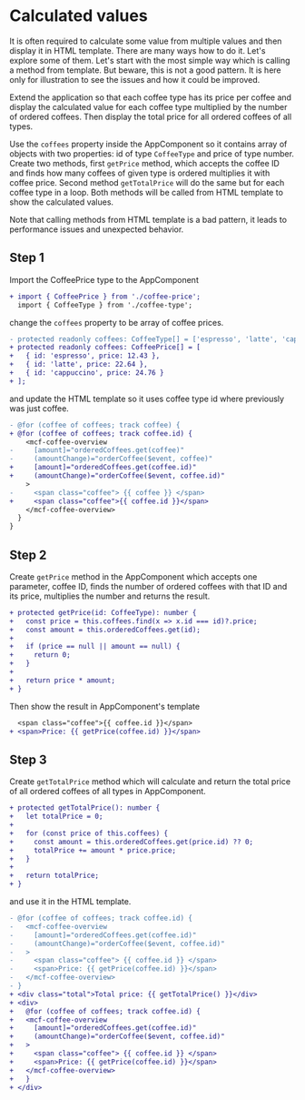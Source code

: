 # Calculated values

It is often required to calculate some value from multiple values and then display it in HTML
template. There are many ways how to do it. Let's explore some of them. Let's start with the most
simple way which is calling a method from template. But beware, this is not a good pattern. It is
here only for illustration to see the issues and how it could be improved.

Extend the application so that each coffee type has its price per coffee and display the calculated
value for each coffee type multiplied by the number of ordered coffees. Then display the total price
for all ordered coffees of all types.

Use the `coffees` property inside the AppComponent so it contains array of objects with two
properties: id of type `CoffeeType` and price of type number. Create two methods, first `getPrice`
method, which accepts the coffee ID and finds how many coffees of given type is ordered multiplies
it with coffee price. Second method `getTotalPrice` will do the same but for each coffee type in a
loop. Both methods will be called from HTML template to show the calculated values.

Note that calling methods from HTML template is a bad pattern, it leads to performance issues and
unexpected behavior.

## Step 1

Import the CoffeePrice type to the AppComponent

```diff
+ import { CoffeePrice } from './coffee-price';
  import { CoffeeType } from './coffee-type';
```

change the `coffees` property to be array of coffee prices.

```diff
- protected readonly coffees: CoffeeType[] = ['espresso', 'latte', 'cappuccino'];
+ protected readonly coffees: CoffeePrice[] = [
+   { id: 'espresso', price: 12.43 },
+   { id: 'latte', price: 22.64 },
+   { id: 'cappuccino', price: 24.76 }
+ ];
```

and update the HTML template so it uses coffee type id where previously was just coffee.

```diff
- @for (coffee of coffees; track coffee) {
+ @for (coffee of coffees; track coffee.id) {
    <mcf-coffee-overview
-     [amount]="orderedCoffees.get(coffee)"
-     (amountChange)="orderCoffee($event, coffee)"
+     [amount]="orderedCoffees.get(coffee.id)"
+     (amountChange)="orderCoffee($event, coffee.id)"
    >
-     <span class="coffee"> {{ coffee }} </span>
+     <span class="coffee">{{ coffee.id }}</span>
    </mcf-coffee-overview>
  }
}
```

## Step 2

Create `getPrice` method in the AppComponent which accepts one parameter, coffee ID, finds the
number of ordered coffees with that ID and its price, multiplies the number and returns the result.

```diff
+ protected getPrice(id: CoffeeType): number {
+   const price = this.coffees.find(x => x.id === id)?.price;
+   const amount = this.orderedCoffees.get(id);
+
+   if (price == null || amount == null) {
+     return 0;
+   }
+
+   return price * amount;
+ }
```

Then show the result in AppComponent's template

```diff
  <span class="coffee">{{ coffee.id }}</span>
+ <span>Price: {{ getPrice(coffee.id) }}</span>
```

## Step 3

Create `getTotalPrice` method which will calculate and return the total price of all ordered coffees
of all types in AppComponent.

```diff
+ protected getTotalPrice(): number {
+   let totalPrice = 0;
+
+   for (const price of this.coffees) {
+     const amount = this.orderedCoffees.get(price.id) ?? 0;
+     totalPrice += amount * price.price;
+   }
+
+   return totalPrice;
+ }
```

and use it in the HTML template.

```diff
- @for (coffee of coffees; track coffee.id) {
-   <mcf-coffee-overview
-     [amount]="orderedCoffees.get(coffee.id)"
-     (amountChange)="orderCoffee($event, coffee.id)"
-   >
-     <span class="coffee"> {{ coffee.id }} </span>
-     <span>Price: {{ getPrice(coffee.id) }}</span>
-   </mcf-coffee-overview>
- }
+ <div class="total">Total price: {{ getTotalPrice() }}</div>
+ <div>
+   @for (coffee of coffees; track coffee.id) {
+   <mcf-coffee-overview
+     [amount]="orderedCoffees.get(coffee.id)"
+     (amountChange)="orderCoffee($event, coffee.id)"
+   >
+     <span class="coffee"> {{ coffee.id }} </span>
+     <span>Price: {{ getPrice(coffee.id) }}</span>
+   </mcf-coffee-overview>
+   }
+ </div>
```
